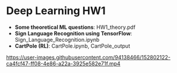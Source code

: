 # Deep Learning HW1


*   **Some theoretical ML questions**: HW1_theory.pdf
*   **Sign Language Recognition using TensorFlow**: Sign_Language_Recognition.ipynb
*   **CartPole (RL)**: CartPole.ipynb, CartPole_output



https://user-images.githubusercontent.com/94138466/152802122-ca4fcf47-ff08-4e86-a22a-3925e582e71f.mp4

